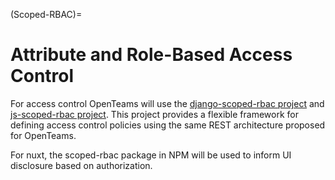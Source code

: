 (Scoped-RBAC)=
# Attribute and Role-Based Access Control

For access control OpenTeams will use the
[django-scoped-rbac project](https://github.com/openteamsinc/django-scoped-rbac) and
[js-scoped-rbac project](https://github.com/openteamsinc/js-scoped-rbac). This project
provides a flexible framework for defining access control policies using the same REST
architecture proposed for OpenTeams.

For nuxt, the scoped-rbac package in NPM will be used to inform UI disclosure based on
authorization.
